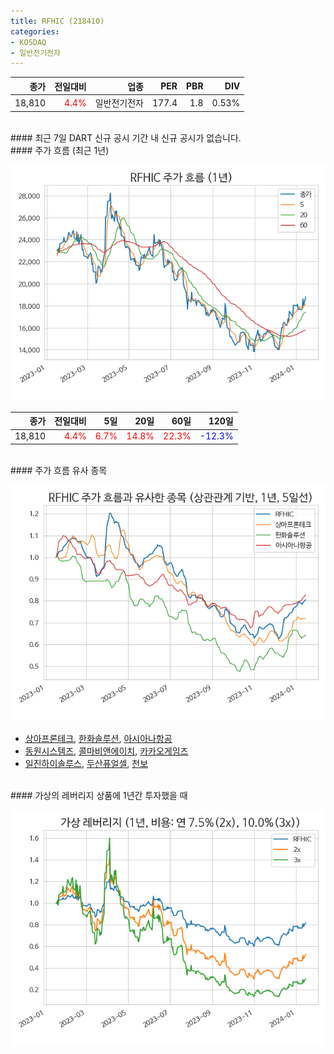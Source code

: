 ```yaml
---
title: RFHIC (218410)
categories:
- KOSDAQ
- 일반전기전자
---
```


|**종가**|**전일대비**|**업종**|**PER**|**PBR**|**DIV**|
|-------:|-----------:|-------:|------:|------:|------:|
|18,810|<span style="color: red">4.4%</span>|일반전기전자|177.4|1.8|0.53%|

<!-- more -->

<br>
#### 최근 7일 DART 신규 공시
기간 내 신규 공시가 없습니다.

<br>
#### 주가 흐름 (최근 1년)

![218410](/assets/images/stock/218410.png)

|**종가**|**전일대비**|**5일**|**20일**|**60일**|**120일**|
|---:|-------:|--:|---:|---:|----:|
|18,810|<span style="color: red">4.4%</span>|<span style="color: red">6.7%</span>|<span style="color: red">14.8%</span>|<span style="color: red">22.3%</span>|<span style="color: blue">-12.3%</span>|

<br>
#### 주가 흐름 유사 종목

![218410](/assets/images/stock/218410_corr.png)

- [상아프론테크](/089980/), [한화솔루션](/009830/), [아시아나항공](/020560/)
- [동원시스템즈](/014820/), [콜마비앤에이치](/200130/), [카카오게임즈](/293490/)
- [일진하이솔루스](/271940/), [두산퓨얼셀](/336260/), [천보](/278280/)

<br>
#### 가상의 레버리지 상품에 1년간 투자했을 때

![218410](/assets/images/stock/218410_2x.png)